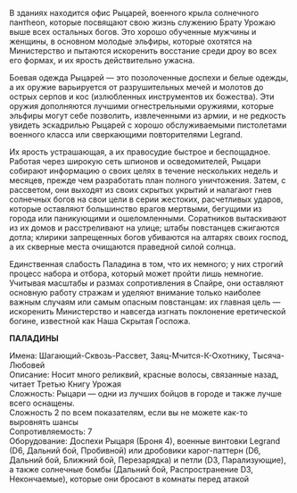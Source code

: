 В зданиях находится офис Рыцарей, военного крыла солнечного пантheon, которые посвящают свою жизнь служению Брату Урожаю выше всех остальных богов. Это хорошо обученные мужчины и женщины, в основном молодые эльфиры, которые охотятся на Министерство и пытаются искоренить восстание среди дроу во всех его формах, и их ярость действительно ужасна.

Боевая одежда Рыцарей — это позолоченные доспехи и белые одежды, а их оружие варьируется от разрушительных мечей и молотов до острых серпов и кос (излюбленных инструментов их божества). Эти оружия дополняются лучшими огнестрельными оружиями, которые эльфиры могут себе позволить, извлеченными из армии, и не редкость увидеть эскадрилью Рыцарей с хорошо обслуживаемыми пистолетами военного класса или сверкающими повторителями Legrand.

Их ярость устрашающая, а их правосудие быстрое и беспощадное. Работая через широкую сеть шпионов и осведомителей, Рыцари собирают информацию о своих целях в течение нескольких недель и месяцев, прежде чем разработать план полного уничтожения. Затем, с рассветом, они выходят из своих скрытых укрытий и налагают гнев солнечных богов на свои цели в серии жестоких, расчетливых ударов, которые оставляют большинство врагов мертвыми, бегущими из города или паникующими и ошеломленными. Соратников вытаскивают из их домов и расстреливают на улице; штабы повстанцев сжигаются дотла; клирики запрещенных богов убиваются на алтарях своих господ, а их скверные места очищаются праведной силой солнца.

Единственная слабость Паладина в том, что их немного; у них строгий процесс набора и отбора, который может пройти лишь немногие. Учитывая масштабы и размах сопротивления в Спайре, они оставляют основную работу стражам и уделяют внимание только наиболее важным случаям или самым опасным повстанцам: их главная цель — искоренить Министерство и навсегда изгнать поклонение еретической богине, известной как Наша Скрытая Госпожа.

**ПАЛАДИНЫ**

Имена: Шагающий-Сквозь-Рассвет, Заяц-Мчится-К-Охотнику, Тысяча-Любовей  
Описание: Носит много реликвий, красные волосы, связанные назад, читает Третью Книгу Урожая  
Сложность: Рыцари — одни из лучших бойцов в городе и также лучше всего оснащены.  
Сложность 2 по всем показателям, если вы не можете как-то выровнять шансы  
Сопротивляемость: 7  
Оборудование: Доспехи Рыцаря (Броня 4), военные винтовки Legrand (D6, Дальний бой, Пробивной) или дробовики карог-паттерн (D6, Дальний бой, Ближний бой, Перезарядка) и петли (D3, Парализующие), а также солнечные бомбы (Дальний бой, Распространение D3, Некончаемые), которые они бросают в комнаты перед атакой